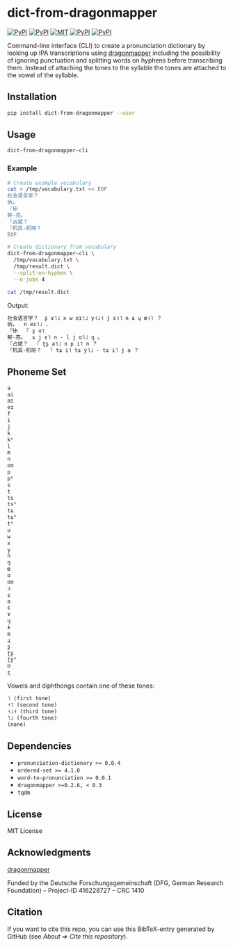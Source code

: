 # dict-from-dragonmapper

[![PyPI](https://img.shields.io/pypi/v/dict-from-dragonmapper.svg)](https://pypi.python.org/pypi/dict-from-dragonmapper)
[![PyPI](https://img.shields.io/pypi/pyversions/dict-from-dragonmapper.svg)](https://pypi.python.org/pypi/dict-from-dragonmapper)
[![MIT](https://img.shields.io/github/license/stefantaubert/dict-from-dragonmapper.svg)](https://github.com/stefantaubert/dict-from-dragonmapper/blob/master/LICENSE)
[![PyPI](https://img.shields.io/pypi/wheel/dict-from-dragonmapper.svg)](https://pypi.python.org/pypi/dict-from-dragonmapper)
[![PyPI](https://img.shields.io/pypi/implementation/dict-from-dragonmapper.svg)](https://pypi.python.org/pypi/dict-from-dragonmapper)

Command-line interface (CLI) to create a pronunciation dictionary by looking up IPA transcriptions using [dragonmapper](https://github.com/tsroten/dragonmapper) including the possibility of ignoring punctuation and splitting words on hyphens before transcribing them.
Instead of attaching the tones to the syllable the tones are attached to the vowel of the syllable.

## Installation

```sh
pip install dict-from-dragonmapper --user
```

## Usage

```sh
dict-from-dragonmapper-cli
```

### Example

```sh
# Create example vocabulary
cat > /tmp/vocabulary.txt << EOF
社会语言学？
㐻，
『㑐
鲜-亮。
『占斌？
『机具-机呀？
EOF

# Create dictionary from vocabulary
dict-from-dragonmapper-cli \
  /tmp/vocabulary.txt \
  /tmp/result.dict \
  --split-on-hyphen \
  --n-jobs 4

cat /tmp/result.dict
```

Output:

```txt
社会语言学？  ʂ ɤ˥˩ x w eɪ˥˩ y˧˩˧ j ɛ˧˥ n ɕ ɥ œ˧˥ ？
㐻，  n eɪ˥˩ ，
『㑐  『 ʂ u˥
鲜-亮。  ɕ j ɛ˥ n - l j ɑ˥˩ ŋ 。
『占斌？  『 ʈʂ a˥˩ n p i˥ n ？
『机具-机呀？  『 tɕ i˥ tɕ y˥˩ - tɕ i˥ j a ？
```

## Phoneme Set

```txt
a
ai
aɪ
eɪ
f
i
j
k
kʰ
l
m
n
oʊ
p
pʰ
s
t
ts
tsʰ
tɕ
tɕʰ
tʰ
u
w
x
y
ń
ŋ
œ
ɑ
ɑʊ
ɔ
ɕ
ə
ɛ
ɤ
ɥ
ɨ
ɯ
ɻ
ʂ
ʈʂ
ʈʂʰ
ʊ
ʐ
```

Vowels and diphthongs contain one of these tones:

```txt
˥ (first tone)
˧˥ (second tone)
˧˩˧ (third tone)
˥˩ (fourth tone)
(none)
```

## Dependencies

- `pronunciation-dictionary >= 0.0.4`
- `ordered-set >= 4.1.0`
- `word-to-pronunciation >= 0.0.1`
- `dragonmapper >=0.2.6, < 0.3`
- `tqdm`

## License

MIT License

## Acknowledgments

[dragonmapper](https://github.com/tsroten/dragonmapper)

Funded by the Deutsche Forschungsgemeinschaft (DFG, German Research Foundation) – Project-ID 416228727 – CRC 1410

## Citation

If you want to cite this repo, you can use this BibTeX-entry generated by GitHub (see *About => Cite this repository*).
